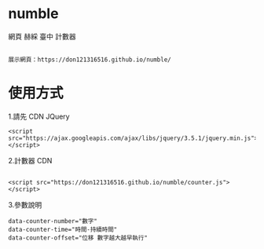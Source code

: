 # numble

網頁 赫綵 臺中 計數器
```

展示網頁：https://don121316516.github.io/numble/
```

# 使用方式

1.請先 CDN JQuery

```
<script src="https://ajax.googleapis.com/ajax/libs/jquery/3.5.1/jquery.min.js"></script>
```
2.計數器 CDN
```

<script src="https://don121316516.github.io/numble/counter.js"></script>
```

3.參數說明
```
data-counter-number="數字"
data-counter-time="時間-持續時間"
data-counter-offset="位移 數字越大越早執行"
```
